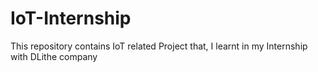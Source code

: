 # IoT-Internship
This repository contains IoT related Project that, I learnt in my Internship with DLithe company
